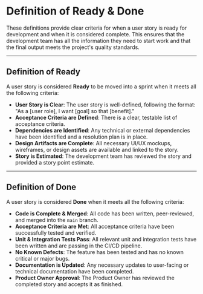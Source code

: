 # Definition of Ready & Done

These definitions provide clear criteria for when a user story is ready for development and when it is considered complete. This ensures that the development team has all the information they need to start work and that the final output meets the project's quality standards.

---

## Definition of Ready

A user story is considered **Ready** to be moved into a sprint when it meets all the following criteria:

- **User Story is Clear**: The user story is well-defined, following the format: "As a [user role], I want [goal] so that [benefit]."
- **Acceptance Criteria are Defined**: There is a clear, testable list of acceptance criteria.
- **Dependencies are Identified**: Any technical or external dependencies have been identified and a resolution plan is in place.
- **Design Artifacts are Complete**: All necessary UI/UX mockups, wireframes, or design assets are available and linked to the story.
- **Story is Estimated**: The development team has reviewed the story and provided a story point estimate.

---

## Definition of Done

A user story is considered **Done** when it meets all the following criteria:

- **Code is Complete & Merged**: All code has been written, peer-reviewed, and merged into the `main` branch.
- **Acceptance Criteria are Met**: All acceptance criteria have been successfully tested and verified.
- **Unit & Integration Tests Pass**: All relevant unit and integration tests have been written and are passing in the CI/CD pipeline.
- **No Known Defects**: The feature has been tested and has no known critical or major bugs.
- **Documentation is Updated**: Any necessary updates to user-facing or technical documentation have been completed.
- **Product Owner Approval**: The Product Owner has reviewed the completed story and accepts it as finished.
